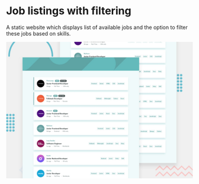 # Job listings with filtering

A static website which displays list of available jobs and the option to filter these jobs based on skills.

![Design preview for the Job listings with filtering coding challenge](./design/desktop-preview.jpg)

